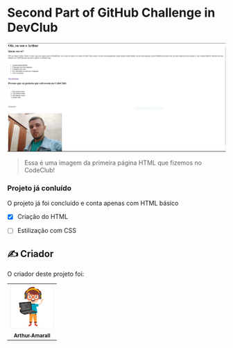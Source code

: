 # Second Part of GitHub Challenge in DevClub


<img src="./assets/first HTML page.PNG" alt="First HTML page in DevClub">

> Essa é uma imagem da primeira página HTML que fizemos no CodeClub!
### Projeto já conluído

O projeto já foi concluído e conta apenas com HTML básico

- [x] Criação do HTML
- [ ] Estilização com CSS 


## ✍️ Criador

O criador deste projeto foi:

<table>
  <tr>
    <td align="center">
      <a href="#">
        <img src="./assets/Desenho de um programador.png" width="100px;" alt="Foto de um programdaor"/><br>
        <sub>
          <b>Arthur Amarall</b>
        </sub>
      </a>
    </td>
    